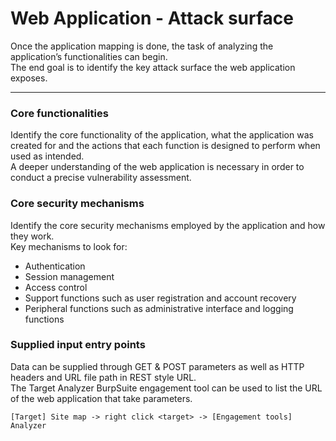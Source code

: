# Web Application - Attack surface

 Once the application mapping is done, the task of analyzing the application’s
 functionalities can begin.  
 The end goal is to identify the key attack surface the web application
 exposes.

--------------------------------------------------------------------------------

### Core functionalities
Identify the core functionality of the application, what the application was
created for and the actions that each function is designed to perform when used
as intended.  
A deeper understanding of the web application is necessary in order to
conduct a precise vulnerability assessment.


### Core security mechanisms
Identify the core security mechanisms employed by the application and how they
work.  
Key mechanisms to look for:
  - Authentication
  - Session management
  - Access control
  - Support functions such as user registration and account recovery
  -	Peripheral functions such as administrative interface and logging functions

### Supplied input entry points
Data can be supplied through GET & POST parameters as well as HTTP headers and
URL file path in REST style URL.  
The Target Analyzer BurpSuite engagement tool can be used to list the URL of
the web application that take parameters.

```
[Target] Site map -> right click <target> -> [Engagement tools] Analyzer
```
